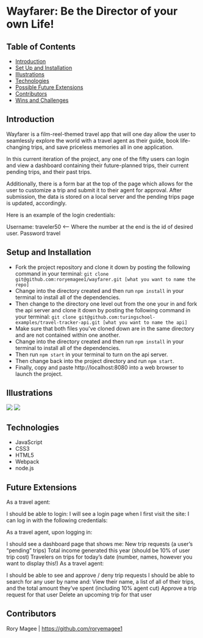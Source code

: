 # Wayfarer: Be the Director of your own Life!

## Table of Contents

  - [Introduction](#Introduction)
  - [Set Up and Installation](#Set-Up)
  - [Illustrations](#Illustrations)
  - [Technologies](#Technologies)
  - [Possible Future Extensions](#Possible-Future-Extensions)
  - [Contributors](#Collaborators)
  - [Wins and Challenges](#Wins)

## Introduction

Wayfarer is a film-reel-themed travel app that will one day allow the user to seamlessly explore the world with a travel agent as their guide, book life-changing trips, and save priceless memories all in one application.

In this current iteration of the project, any one of the fifty users can login and view a dashboard containing their future-planned trips, their current pending trips, and their past trips.

Additionally, there is a form bar at the top of the page which allows for the user to customize a trip and submit it to their agent for approval.  After submission, the data is stored on a local server and the pending trips page is updated, accordingly.

Here is an example of the login credentials:

Username: traveler50 <-- Where the number at the end is the id of desired user.
Password travel

## Setup and Installation

- Fork the project repository and clone it down by posting the following command in your terminal: `git clone git@github.com:roryemagee1/wayfarer.git [what you want to name the repo]`
- Change into the directory created and then run `npm install` in your terminal to install all of the dependencies.
- Then change to the directory one level out from the one your in and fork the api server and clone it down by posting the following command in your terminal:
`git clone git@github.com:turingschool-examples/travel-tracker-api.git [what you want to name the api]`
- Make sure that both files you've cloned down are in the same directory and are not contained within one another.
- Change into the directory created and then run `npm install` in your terminal to install all of the dependencies.
- Then run `npm start` in your terminal to turn on the api server.
- Then change back into the project directory and run `npm start`.
- Finally, copy and paste http://localhost:8080 into a web browser to launch the project.

## Illustrations

![](https://media.giphy.com/media/Xt5AjKUBAOkQgYlZLo/giphy.gif)
![](https://media.giphy.com/media/33V5iV854kf8FPU9ZC/giphy.gif)

## Technologies

- JavaScript
- CSS3
- HTML5
- Webpack
- node.js

## Future Extensions

As a travel agent:

I should be able to login:
I will see a login page when I first visit the site:
I can log in with the following credentials:

As a travel agent, upon logging in:

I should see a dashboard page that shows me:
New trip requests (a user’s “pending” trips)
Total income generated this year (should be 10% of user trip cost)
Travelers on trips for today’s date (number, names, however you want to display this!)
As a travel agent:

I should be able to see and approve / deny trip requests
I should be able to search for any user by name and:
View their name, a list of all of their trips, and the total amount they’ve spent (including 10% agent cut)
Approve a trip request for that user
Delete an upcoming trip for that user

## Contributors

Rory Magee | https://github.com/roryemagee1
